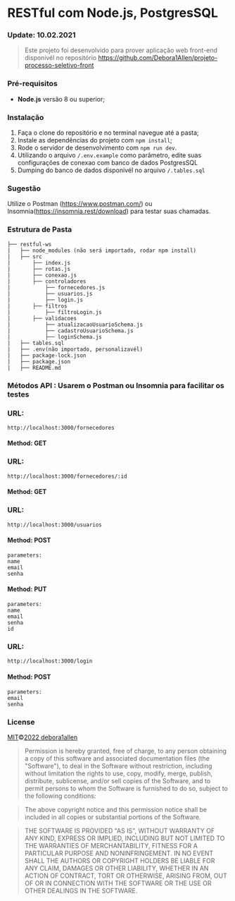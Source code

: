 # RESTful com Node.js, PostgresSQL

### Update: 10.02.2021

> Este projeto foi desenvolvido para prover aplicação web front-end disponivél no repositório https://github.com/Debora1Allen/projeto-processo-seletivo-front

### Pré-requisitos

- **Node.js** versão 8 ou superior;


### Instalação

1. Faça o clone do repositório e no terminal navegue até a pasta;
2. Instale as dependências do projeto com `npm install`;
3. Rode o servidor de desenvolvimento com `npm run dev`.
4. Utilizando o arquivo `/.env.example` como parâmetro, edite suas configurações de conexao com banco de dados PostgresSQL
5. Dumping do banco de dados disponivél no arquivo `/.tables.sql`

### Sugestão

Utilize o Postman (https://www.postman.com/) ou Insomnia(https://insomnia.rest/download) para testar suas chamadas.

### Estrutura de Pasta

    ├── restful-ws
    |   ├── node_modules (não será importado, rodar npm install)
    |   ├── src
    |       ├── index.js
    |       ├── rotas.js
    |       ├── conexao.js
    |       ├── controladores
    |           ├── fornecedores.js
    |           ├── usuarios.js  
    |           ├── login.js
    |       ├── filtros
    |           ├── filtroLogin.js
    |       ├── validacoes
    |           ├── atualizacaoUsuarioSchema.js
    |           ├── cadastroUsuarioSchema.js
    |           ├── loginSchema.js
    |   ├── tables.sql
    |   ├── .env(não importado, personalizavél)
    |   ├── package-lock.json
    |   ├── package.json
    |   ├── README.md

### Métodos API : Usarem o Postman ou Insomnia para facilitar os testes

### URL: 
    http://localhost:3000/fornecedores
#### Method: GET  

### URL: 
    http://localhost:3000/fornecedores/:id
#### Method: GET  


### URL: 
    http://localhost:3000/usuarios

#### Method: POST
   
    parameters: 
    name
    email
    senha

#### Method: PUT
   
    parameters: 
    name
    email
    senha
    id
    
### URL: 
    http://localhost:3000/login 
#### Method: POST
   
    parameters: 
    email
    senha
    


### License

[MIT](https://github.com/Debora1Allen)©[2022 debora1allen](https://github.com/Debora1Allen)

> Permission is hereby granted, free of charge, to any person obtaining a copy of this software and associated documentation files (the "Software"), to deal in the Software without restriction, including without limitation the rights to use, copy, modify, merge, publish, distribute, sublicense, and/or sell copies of the Software, and to permit persons to whom the Software is furnished to do so, subject to the following conditions:

> The above copyright notice and this permission notice shall be included in all copies or substantial portions of the Software.

> THE SOFTWARE IS PROVIDED "AS IS", WITHOUT WARRANTY OF ANY KIND, EXPRESS OR IMPLIED, INCLUDING BUT NOT LIMITED TO THE WARRANTIES OF MERCHANTABILITY, FITNESS FOR A PARTICULAR PURPOSE AND NONINFRINGEMENT. IN NO EVENT SHALL THE AUTHORS OR COPYRIGHT HOLDERS BE LIABLE FOR ANY CLAIM, DAMAGES OR OTHER LIABILITY, WHETHER IN AN ACTION OF CONTRACT, TORT OR OTHERWISE, ARISING FROM, OUT OF OR IN CONNECTION WITH THE SOFTWARE OR THE USE OR OTHER DEALINGS IN THE SOFTWARE.
